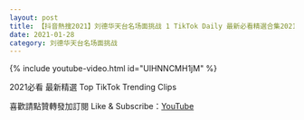 ```yaml
---
layout: post
title: 【抖音熱搜2021】刘德华天台名场面挑战 1 TikTok Daily 最新必看精選合集2021 01 28
date: 2021-01-28
category: 刘德华天台名场面挑战
---
```


{% include youtube-video.html id="UlHNNCMH1jM" %}

2021必看 最新精選 Top TikTok Trending Clips

喜歡請點贊轉發加訂閱 Like & Subscribe：[YouTube](https://www.youtube.com/channel/UCAoR7VcanIPd04uEq_GIylA/videos)

